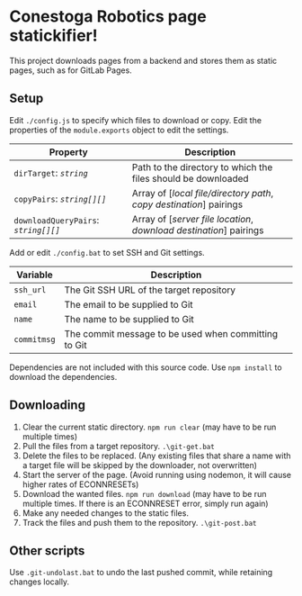 # Conestoga Robotics page statickifier!
This project downloads pages from a backend and stores them as static pages, such as for GitLab Pages.

## Setup
Edit `./config.js` to specify which files to download or copy. Edit the properties of the `module.exports`
object to edit the settings.

| Property                             | Description                                                         |
|--------------------------------------|---------------------------------------------------------------------|
| `dirTarget`: *`string`*              | Path to the directory to which the files should be downloaded       |
| `copyPairs`: *`string[][]`*          | Array of [*local file/directory path*, *copy destination*] pairings |
| `downloadQueryPairs`: *`string[][]`* | Array of [*server file location*, *download destination*] pairings  |

Add or edit `./config.bat` to set SSH and Git settings.

| Variable    | Description                                          |
|-------------|------------------------------------------------------|
| `ssh_url`   | The Git SSH URL of the target repository             |
| `email`     | The email to be supplied to Git                      |
| `name`      | The name to be supplied to Git                       |
| `commitmsg` | The commit message to be used when committing to Git |

Dependencies are not included with this source code. Use `npm install` to download the dependencies.

## Downloading
1. Clear the current static directory. `npm run clear` (may have to be run multiple times)
2. Pull the files from a target repository. `.\git-get.bat`
3. Delete the files to be replaced. (Any existing files that share a name with a target file will be skipped by the downloader, not overwritten)
4. Start the server of the page. (Avoid running using nodemon, it will cause higher rates of ECONNRESETs)
5. Download the wanted files. `npm run download` (may have to be run multiple times. If there is an ECONNRESET error, simply run again)
6. Make any needed changes to the static files.
7. Track the files and push them to the repository. `.\git-post.bat`

## Other scripts
Use `.git-undolast.bat` to undo the last pushed commit, while retaining changes locally.